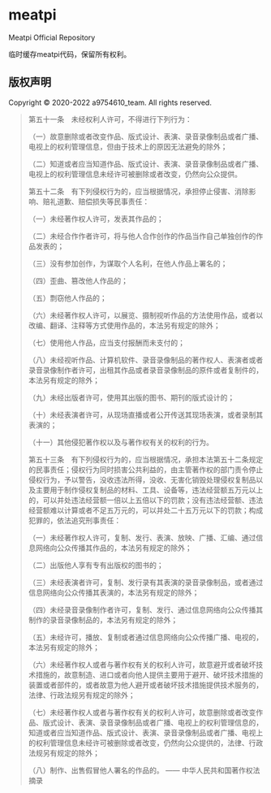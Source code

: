 # meatpi
Meatpi Official Repository

临时缓存meatpi代码，保留所有权利。


## 版权声明

Copyright © 2020-2022 a9754610_team. All rights reserved.

> 第五十一条　未经权利人许可，不得进行下列行为：
> 
> （一）故意删除或者改变作品、版式设计、表演、录音录像制品或者广播、电视上的权利管理信息，但由于技术上的原因无法避免的除外；
> 
> （二）知道或者应当知道作品、版式设计、表演、录音录像制品或者广播、电视上的权利管理信息未经许可被删除或者改变，仍然向公众提供。
> 
> 第五十二条　有下列侵权行为的，应当根据情况，承担停止侵害、消除影响、赔礼道歉、赔偿损失等民事责任：
> 
> （一）未经著作权人许可，发表其作品的；
> 
> （二）未经合作作者许可，将与他人合作创作的作品当作自己单独创作的作品发表的；
> 
> （三）没有参加创作，为谋取个人名利，在他人作品上署名的；
> 
> （四）歪曲、篡改他人作品的；
> 
> （五）剽窃他人作品的；
> 
> （六）未经著作权人许可，以展览、摄制视听作品的方法使用作品，或者以改编、翻译、注释等方式使用作品的，本法另有规定的除外；
> 
> （七）使用他人作品，应当支付报酬而未支付的；
> 
> （八）未经视听作品、计算机软件、录音录像制品的著作权人、表演者或者录音录像制作者许可，出租其作品或者录音录像制品的原件或者复制件的，本法另有规定的除外；
>
>（九）未经出版者许可，使用其出版的图书、期刊的版式设计的；
>
>（十）未经表演者许可，从现场直播或者公开传送其现场表演，或者录制其表演的；
>
>（十一）其他侵犯著作权以及与著作权有关的权利的行为。
>
>第五十三条　有下列侵权行为的，应当根据情况，承担本法第五十二条规定的民事责任；侵权行为同时损害公共利益的，由主管著作权的部门责令停止侵权行为，予以警告，没收违法所得，没收、无害化销毁处理侵权复制品以及主要用于制作侵权复制品的材料、工具、设备等，违法经营额五万元以上的，可以并处违法经营额一倍以上五倍以下的罚款；没有违法经营额、违法经营额难以计算或者不足五万元的，可以并处二十五万元以下的罚款；构成犯罪的，依法追究刑事责任：
>
>（一）未经著作权人许可，复制、发行、表演、放映、广播、汇编、通过信息网络向公众传播其作品的，本法另有规定的除外；
>
>（二）出版他人享有专有出版权的图书的；
>
>（三）未经表演者许可，复制、发行录有其表演的录音录像制品，或者通过信息网络向公众传播其表演的，本法另有规定的除外；
>
>（四）未经录音录像制作者许可，复制、发行、通过信息网络向公众传播其制作的录音录像制品的，本法另有规定的除外；
>
>（五）未经许可，播放、复制或者通过信息网络向公众传播广播、电视的，本法另有规定的除外；
>
>（六）未经著作权人或者与著作权有关的权利人许可，故意避开或者破坏技术措施的，故意制造、进口或者向他人提供主要用于避开、破坏技术措施的装置或者部件的，或者故意为他人避开或者破坏技术措施提供技术服务的，法律、行政法规另有规定的除外；
>
>（七）未经著作权人或者与著作权有关的权利人许可，故意删除或者改变作品、版式设计、表演、录音录像制品或者广播、电视上的权利管理信息的，知道或者应当知道作品、版式设计、表演、录音录像制品或者广播、电视上的权利管理信息未经许可被删除或者改变，仍然向公众提供的，法律、行政法规另有规定的除外；
>
>（八）制作、出售假冒他人署名的作品的。
>     —— 中华人民共和国著作权法摘录
